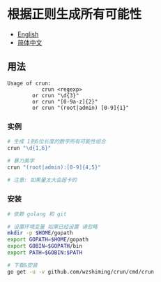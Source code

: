 # 根据正则生成所有可能性

* [English](./README.md)
* [简体中文](./README_cn.md)

## 用法

```
Usage of crun:
           crun <regexp>
        or crun "\d{3}"
        or crun "[0-9a-z]{2}"
        or crun "(root|admin) [0-9]{1}"
```


### 实例

``` bash
# 生成 1到6位长度的数字所有可能性组合
crun "\d{1,6}"

# 暴力美学
crun "(root|admin):[0-9]{4,5}"

# 注意: 如果量太大会超卡的
```

### 安装
``` bash
# 依赖 golang 和 git

# 设置环境变量 如果已经设置 请忽略
mkdir -p $HOME/gopath
export GOPATH=$HOME/gopath
export GOBIN=$GOPATH/bin
export PATH=$GOBIN:$PATH

# 下载&安装
go get -u -v github.com/wzshiming/crun/cmd/crun

```
